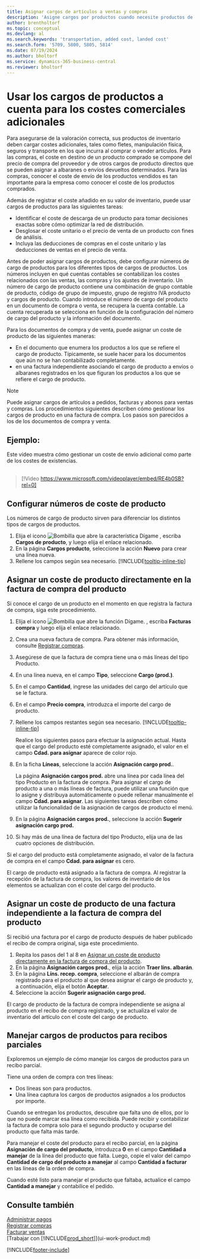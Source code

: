 ```yaml
---
title: Asignar cargos de artículos a ventas y compras
description: 'Asigne cargos por productos cuando necesite productos de inventario para generar costes adicionales, como flete y manejo físico.'
author: brentholtorf
ms.topic: conceptual
ms.devlang: al
ms.search.keywords: 'transportation, added cost, landed cost'
ms.search.form: '5709, 5800, 5805, 5814'
ms.date: 07/19/2024
ms.author: bholtorf
ms.service: dynamics-365-business-central
ms.reviewer: bholtorf
---
```


# Usar los cargos de productos a cuenta para los costes comerciales adicionales

Para asegurarse de la valoración correcta, sus productos de inventario deben cargar costes adicionales, tales como fletes, manipulación física, seguros y transporte en los que incurra al comprar o vender artículos. Para las compras, el coste en destino de un producto comprado se compone del precio de compra del proveedor y de otros cargos de producto directos que se pueden asignar a albaranes o envíos devueltos determinados. Para las compras, conocer el coste de envío de los productos vendidos es tan importante para la empresa como conocer el coste de los productos comprados.

Además de registrar el coste añadido en su valor de inventario, puede usar cargos de productos para las siguientes tareas:

* Identificar el coste de descarga de un producto para tomar decisiones exactas sobre cómo optimizar la red de distribución.
* Desglosar el coste unitario o el precio de venta de un producto con fines de análisis.
* Incluya las deducciones de compras en el coste unitario y las deducciones de ventas en el precio de venta.

Antes de poder asignar cargos de productos, debe configurar números de cargo de productos para los diferentes tipos de cargos de productos. Los números incluyen en qué cuentas contables se contabilizan los costes relacionados con las ventas, las compras y los ajustes de inventario. Un número de cargo de producto contiene una combinación de grupo contable de producto, código de grupo de impuesto, grupo de registro IVA producto y cargos de producto. Cuando introduce el número de cargo del producto en un documento de compra o venta, se recupera la cuenta contable. La cuenta recuperada se selecciona en función de la configuración del número de cargo del producto y la información del documento.

Para los documentos de compra y de venta, puede asignar un coste de producto de las siguientes maneras:

* En el documento que enumera los productos a los que se refiere el cargo de producto. Típicamente, se suele hacer para los documentos que aún no se han contabilizado completamente.
* en una factura independiente asociando el cargo de producto a envíos o albaranes registrados en los que figuran los productos a los que se refiere el cargo de producto.

> [!NOTE]  
> Puede asignar cargos de artículos a pedidos, facturas y abonos para ventas y compras. Los procedimientos siguientes describen cómo gestionar los cargos de producto en una factura de compra. Los pasos son parecidos a los de los documentos de compra y venta.

## Ejemplo:

Este vídeo muestra cómo gestionar un coste de envío adicional como parte de los costes de existencias.
<br><br>  
> [!Video https://www.microsoft.com/videoplayer/embed/RE4b0SB?rel=0]

## Configurar números de coste de producto

Los números de cargo de producto sirven para diferenciar los distintos tipos de cargos de productos.

1. Elija el icono ![Bombilla que abre la característica Dígame](media/ui-search/search_small.png "Dígame qué desea hacer") , escriba **Cargos de producto**, y luego elija el enlace relacionado.
2. En la página **Cargos producto**, seleccione la acción **Nuevo** para crear una línea nueva.
3. Rellene los campos según sea necesario. [!INCLUDE[tooltip-inline-tip](includes/tooltip-inline-tip_md.md)]

## Asignar un coste de producto directamente en la factura de compra del producto

Si conoce el cargo de un producto en el momento en que registra la factura de compra, siga este procedimiento.

1. Elija el icono ![Bombilla que abre la función Dígame.](media/ui-search/search_small.png "Dígame qué desea hacer") , escriba **Facturas compra** y luego elija el enlace relacionado.
2. Crea una nueva factura de compra. Para obtener más información, consulte [Registrar compras](purchasing-how-record-purchases.md).
3. Asegúrese de que la factura de compra tiene una o más líneas del tipo Producto.
4. En una línea nueva, en el campo **Tipo**, seleccione **Cargo (prod.)**.
5. En el campo **Cantidad**, ingrese las unidades del cargo del artículo que se le factura.
6. En el campo **Precio compra**, introduzca el importe del cargo de producto.
7. Rellene los campos restantes según sea necesario. [!INCLUDE[tooltip-inline-tip](includes/tooltip-inline-tip_md.md)]

    Realice los siguientes pasos para efectuar la asignación actual. Hasta que el cargo del producto esté completamente asignado, el valor en el campo **Cdad. para asignar** aparece de color rojo.
8. En la ficha **Líneas**, seleccione la acción **Asignación cargo prod.**.

    La página **Asignación cargos prod.** abre una línea por cada línea del tipo Producto en la factura de compra. Para asignar el cargo de producto a una o más líneas de factura, puede utilizar una función que lo asigne y distribuya automáticamente o puede rellenar manualmente el campo **Cdad. para asignar**. Las siguientes tareas describen cómo utilizar la funcionalidad de la asignación de cargos de producto el menú.

9. En la página **Asignación cargos prod.**, seleccione la acción **Sugerir asignación cargo prod.**
10. Si hay más de una línea de factura del tipo Producto, elija una de las cuatro opciones de distribución.  

Si el cargo del producto está completamente asignado, el valor de la factura de compra en el campo **Cdad. para asignar** es cero.

El cargo de producto está asignado a la factura de compra. Al registrar la recepción de la factura de compra, los valores de inventario de los elementos se actualizan con el coste del cargo del producto.  

## Asignar un coste de producto de una factura independiente a la factura de compra del producto

Si recibió una factura por el cargo de producto después de haber publicado el recibo de compra original, siga este procedimiento.

1. Repita los pasos del 1 al 8 en [Asignar un coste de producto directamente en la factura de compra del producto](payables-how-assign-item-charges.md#to-assign-an-item-charge-directly-to-the-purchase-invoice-for-the-item).
2. En la página **Asignación cargos prod.**, elija la acción **Traer líns. albarán**.
3. En la página **Líns. recep. compra**, seleccione el albarán de compra registrado para el producto al que desea asignar el cargo de producto y, a continuación, elija el botón **Aceptar**.
4. Seleccione la acción **Sugerir asignación cargo prod.**

El cargo de producto de la factura de compra independiente se asigna al producto en el recibo de compra registrado, y se actualiza el valor de inventario del artículo con el coste del cargo de producto.

## Manejar cargos de productos para recibos parciales

Exploremos un ejemplo de cómo manejar los cargos de productos para un recibo parcial.

Tiene una orden de compra con tres líneas:

* Dos líneas son para productos.
* Una línea captura los cargos de productos asignados a los productos por importe.

Cuando se entregan los productos, descubre que falta uno de ellos, por lo que no puede marcar esa línea como recibida. Puede recibir y contabilizar la factura de compra solo para el segundo producto y ocuparse del producto que falta más tarde.

Para manejar el coste del producto para el recibo parcial, en la página **Asignación de cargo del producto**, introduzca **0** en el campo **Cantidad a manejar** de la línea del producto que falta. Luego, copie el valor del campo **Cantidad de cargo del producto a manejar** al campo **Cantidad a facturar** en las líneas de la orden de compra.

Cuando esté listo para manejar el producto que faltaba, actualice el campo **Cantidad a manejar** y contabilice el pedido.

## Consulte también

[Administrar pagos](payables-manage-payables.md)  
[Registrar compras](purchasing-how-record-purchases.md)  
[Facturar ventas](sales-how-invoice-sales.md)  
[Trabajar con [!INCLUDE[prod_short](includes/prod_short.md)]](ui-work-product.md)  


[!INCLUDE[footer-include](includes/footer-banner.md)]
